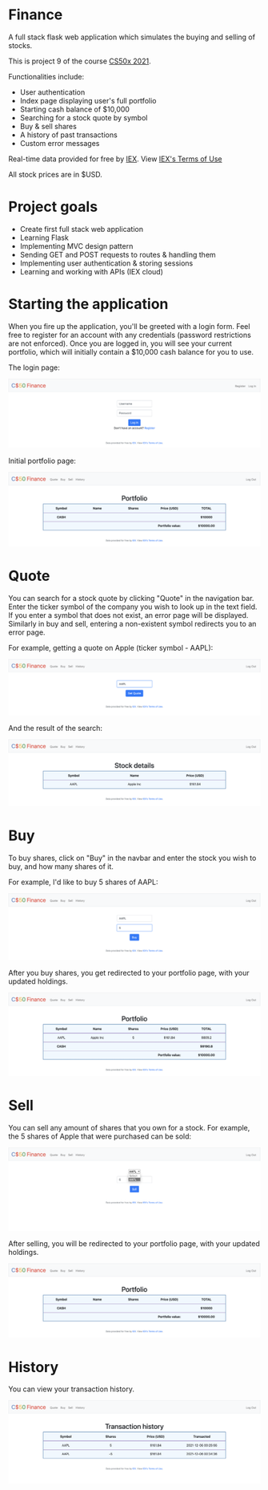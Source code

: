 # Finance
A full stack flask web application which simulates the buying and selling of stocks.

This is project 9 of the course [CS50x 2021](https://cs50.harvard.edu/x/2021/).

Functionalities include:
- User authentication
- Index page displaying user's full portfolio
- Starting cash balance of $10,000
- Searching for a stock quote by symbol
- Buy & sell shares
- A history of past transactions
- Custom error messages

Real-time data provided for free by [IEX](https://exchange.iex.io/products/market-data-connectivity/). View [IEX's Terms of Use](https://iexcloud.io/terms/)

All stock prices are in $USD.

# Project goals
- Create first full stack web application
- Learning Flask
- Implementing MVC design pattern
- Sending GET and POST requests to routes & handling them
- Implementing user authentication & storing sessions 
- Learning and working with APIs (IEX cloud)

# Starting the application
When you fire up the application, you'll be greeted with a login form. Feel free to register for an account with any credentials (password restrictions are not enforced). Once you are logged in, you will see your current portfolio, which will initially contain a $10,000 cash balance for you to use.

The login page:

![Login page](static/images/login.png)

Initial portfolio page:

![Portfolio](static/images/portfolio1.png)

# Quote
You can search for a stock quote by clicking "Quote" in the navigation bar. Enter the ticker symbol of the company you wish to look up in the text field. If you enter a symbol that does not exist, an error page will be displayed. Similarly in buy and sell, entering a non-existent symbol redirects you to an error page.

For example, getting a quote on Apple (ticker symbol - AAPL):

![Get a quote](static/images/AAPL-quote.png)

And the result of the search:

![Quote result](static/images/AAPL-quoted.png)

# Buy
To buy shares, click on "Buy" in the navbar and enter the stock you wish to buy, and how many shares of it.

For example, I'd like to buy 5 shares of AAPL:

![Buy](static/images/buy.png)

After you buy shares, you get redirected to your portfolio page, with your updated holdings.

![Portfolio](static/images/portfolio2.png)

# Sell
You can sell any amount of shares that you own for a stock. For example, the 5 shares of Apple that were purchased can be sold:

![Sell](static/images/sell.png)

After selling, you will be redirected to your portfolio page, with your updated holdings.

![Portfolio](static/images/portfolio1.png)

# History
You can view your transaction history.

![Transaction history](static/images/history.png)
